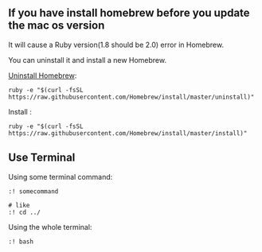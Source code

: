 ## If you have install homebrew before you update the mac os version

It will cause a Ruby version(1.8 should be 2.0) error in Homebrew.

You can uninstall it and install a new Homebrew.

[Uninstall Homebrew](https://github.com/Homebrew/homebrew/blob/master/share/doc/homebrew/FAQ.md#how-do-i-uninstall-homebrew):
```
ruby -e "$(curl -fsSL https://raw.githubusercontent.com/Homebrew/install/master/uninstall)"
```

Install :
```
ruby -e "$(curl -fsSL https://raw.githubusercontent.com/Homebrew/install/master/install)"
```

## Use Terminal

Using some terminal command:
```
:! somecommand

# like 
:! cd ../

```

Using the whole terminal:
```
:! bash
```
